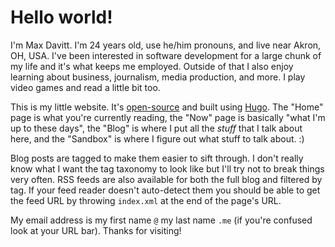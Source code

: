 # Hello world!

I'm Max Davitt. I'm 24 years old, use he/him pronouns, and live near Akron, OH, USA. I've been interested in software development for a large chunk of my life and it's what keeps me employed. Outside of that I also enjoy learning about business, journalism, media production, and more. I play video games and read a little bit too.

This is my little website. It's [open-source](https://github.com/themaxdavitt/website) and built using [Hugo](https://gohugo.io/). The "Home" page is what you're currently reading, the "Now" page is basically "what I'm up to these days", the "Blog" is where I put all the _stuff_ that I talk about here, and the "Sandbox" is where I figure out what stuff to talk about. :)

Blog posts are tagged to make them easier to sift through. I don't really know what I want the tag taxonomy to look like but I'll try not to break things very often. RSS feeds are also available for both the full blog and filtered by tag. If your feed reader doesn't auto-detect them you should be able to get the feed URL by throwing `index.xml` at the end of the page's URL. 

My email address is my first name `@` my last name `.me` (if you're confused look at your URL bar). Thanks for visiting!
